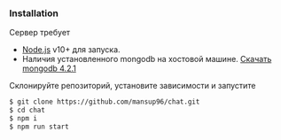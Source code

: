 ### Installation

Сервер требует 
- [Node.js](https://nodejs.org/) v10+ для запуска.
- Наличия установленного mongodb на хостовой машине. [Скачать mongodb 4.2.1](https://mongodb.com/dr/fastdl.mongodb.org/win32/mongodb-win32-x86_64-2012plus-4.2.1-signed.msi/download)

Склонируйте репозиторий, установите зависимости и запустите

```sh
$ git clone https://github.com/mansup96/chat.git
$ cd chat
$ npm i
$ npm run start
```
